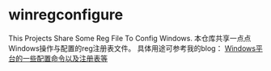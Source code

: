 # winregconfigure
This Projects Share Some Reg File To Config Windows.
本仓库共享一点点Windows操作与配置的reg注册表文件。
具体用途可参考我的blog：
[Windows平台的一些配置命令以及注册表等](https://blog.csdn.net/z454280475/article/details/138960369)
